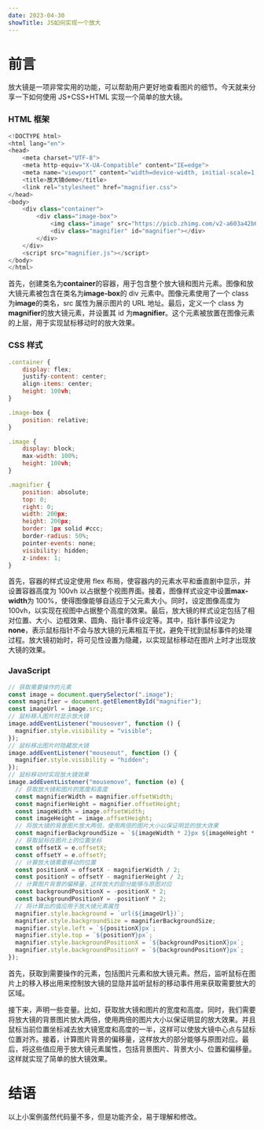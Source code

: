 ```yaml
---
date: 2023-04-30
showTitle: JS如何实现一个放大
---
```


# 前言

放大镜是一项非常实用的功能，可以帮助用户更好地查看图片的细节。今天就来分享一下如何使用 JS+CSS+HTML 实现一个简单的放大镜。

### HTML 框架

```js
<!DOCTYPE html>
<html lang="en">
<head>
    <meta charset="UTF-8">
    <meta http-equiv="X-UA-Compatible" content="IE=edge">
    <meta name="viewport" content="width=device-width, initial-scale=1.0">
    <title>放大镜demo</title>
    <link rel="stylesheet" href="magnifier.css">
</head>
<body>
    <div class="container">
        <div class="image-box">
            <img class="image" src="https://picb.zhimg.com/v2-a603a42b65dce394c2ff3e443a3b2074_r.jpg" alt="">
            <div class="magnifier" id="magnifier"></div>
        </div>
    </div>
    <script src="magnifier.js"></script>
</body>
</html>
```

首先，创建类名为**container**的容器，用于包含整个放大镜和图片元素。图像和放大镜元素被包含在类名为**image-box**的 div 元素中。图像元素使用了一个 class 为**image**的类名，src 属性为展示图片的 URL 地址。最后，定义一个 class 为**magnifier**的放大镜元素，并设置其 id 为**magnifier**。这个元素被放置在图像元素的上层，用于实现鼠标移动时的放大效果。

### CSS 样式

```js
.container {
    display: flex;
    justify-content: center;
    align-items: center;
    height: 100vh;
}

.image-box {
    position: relative;
}

.image {
    display: block;
    max-width: 100%;
    height: 100vh;
}

.magnifier {
    position: absolute;
    top: 0;
    right: 0;
    width: 200px;
    height: 200px;
    border: 1px solid #ccc;
    border-radius: 50%;
    pointer-events: none;
    visibility: hidden;
    z-index: 1;
}
```

首先，容器的样式设定使用 flex 布局，使容器内的元素水平和垂直剧中显示，并设置容器高度为 100vh 以占据整个视图界面。接着，图像样式设定中设置**max-width**为 100%，使得图像能够自适应于父元素大小。同时，设定图像高度为 100vh，以实现在视图中占据整个高度的效果。最后，放大镜的样式设定包括了相对位置、大小、边框效果、圆角、指针事件设定等。其中，指针事件设定为**none**，表示鼠标指针不会与放大镜的元素相互干扰，避免干扰到鼠标事件的处理过程。放大镜初始时，将可见性设置为隐藏，以实现鼠标移动在图片上时才出现放大镜的效果。

### JavaScript

```js
// 获取需要操作的元素
const image = document.querySelector(".image");
const magnifier = document.getElementById("magnifier");
const imageUrl = image.src;
// 鼠标移入图片时显示放大镜
image.addEventListener("mouseover", function () {
  magnifier.style.visibility = "visible";
});
// 鼠标移出图片时隐藏放大镜
image.addEventListener("mouseout", function () {
  magnifier.style.visibility = "hidden";
});
// 鼠标移动时实现放大镜效果
image.addEventListener("mousemove", function (e) {
  // 获取放大镜和图片的宽度和高度
  const magnifierWidth = magnifier.offsetWidth;
  const magnifierHeight = magnifier.offsetHeight;
  const imageWidth = image.offsetWidth;
  const imageHeight = image.offsetHeight;
  // 将放大镜的背景图片放大两倍，使用两倍的图片大小以保证明显的放大效果
  const magnifierBackgroundSize = `${imageWidth * 2}px ${imageHeight * 2}px`;
  // 获取鼠标在图片上的位置坐标
  const offsetX = e.offsetX;
  const offsetY = e.offsetY;
  // 计算放大镜需要移动的位置
  const positionX = offsetX - magnifierWidth / 2;
  const positionY = offsetY - magnifierHeight / 2;
  // 计算图片背景的偏移量，这样放大的部分能够与原图对应
  const backgroundPositionX = -positionX * 2;
  const backgroundPositionY = -positionY * 2;
  // 将计算出的值应用于放大镜元素属性
  magnifier.style.background = `url(${imageUrl})`;
  magnifier.style.backgroundSize = magnifierBackgroundSize;
  magnifier.style.left = `${positionX}px`;
  magnifier.style.top = `${positionY}px`;
  magnifier.style.backgroundPositionX = `${backgroundPositionX}px`;
  magnifier.style.backgroundPositionY = `${backgroundPositionY}px`;
});
```

首先，获取到需要操作的元素，包括图片元素和放大镜元素。然后，监听鼠标在图片上的移入移出用来控制放大镜的显隐并监听鼠标的移动事件用来获取需要放大的区域。

接下来，声明一些变量。比如，获取放大镜和图片的宽度和高度。同时，我们需要将放大镜的背景图片放大两倍，使用两倍的图片大小以保证明显的放大效果。并且鼠标当前位置坐标减去放大镜宽度和高度的一半，这样可以使放大镜中心点与鼠标位置对齐。接着，计算图片背景的偏移量，这样放大的部分能够与原图对应。最后，将这些值应用于放大镜元素属性，包括背景图片、背景大小、位置和偏移量。这样就实现了简单的放大镜效果。

# 结语

以上小案例虽然代码量不多，但是功能齐全，易于理解和修改。
